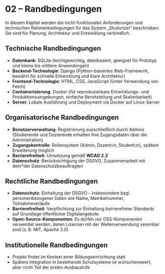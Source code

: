 # 02 – Randbedingungen

In diesem Kapitel werden die nicht-funktionalen Anforderungen und technischen Rahmenbedingungen für das System „Studurizer“ beschrieben. Sie sind für Planung, Architektur und Entwicklung verbindlich.

## Technische Randbedingungen

- **Datenbank**: SQLite (leichtgewichtig, dateibasiert, geeignet für Prototyp und kleine bis mittlere Anwendungen)
- **Backend-Technologie**: Django (Python-basiertes Web-Framework, bewährt für schnelle Entwicklung und klare Architektur)
- **Frontend-Technologie**: HTML, CSS, JavaScript (Unter Verwendung von Fetch)
- **Containerisierung**: Docker (für reproduzierbare Entwicklungs- und Produktionsumgebungen, einfache Bereitstellung und Skalierbarkeit)
- **Server**: Lokale Ausführung und Deployment via Docker auf Linux-Server


## Organisatorische Randbedingungen

- **Benutzerverwaltung**: Registrierung ausschließlich durch Admins (Studierende und Dozierende erhalten ihre Zugangsdaten über die Administration)
- **Zugangskontrolle**: Rollensystem (Admin, Dozent:in, Student:in), spätere Erweiterung möglich
- **Barrierefreiheit**: Umsetzung gemäß **WCAG 2.2**
- **Datenschutz**: Berücksichtigung der DSGVO, Zusammenarbeit mit dem*der Datenschutzbeauftragten

## Rechtliche Randbedingungen

- **Datenschutz**: Einhaltung der DSGVO – insbesondere bzgl. personenbezogener Daten wie Name, Matrikelnummer, Teilnahmeverläufe
- **Barrierefreiheit**: Verpflichtung zur Einhaltung barrierefreier Standards auf Grundlage öffentlicher Digitalangebote
- **Open-Source-Komponenten**: Es dürfen nur OSS-Komponenten verwendet werden, deren Lizenzen mit der Weiterverwendung vereinbar sind (z. B. MIT, Apache 2.0)

## Institutionelle Randbedingungen

- Projekt findet im Kontext einer Bildungseinrichtung statt
- Spätere Integration in bestehende Schulsysteme ist wünschenswert, aber nicht Teil der ersten Ausbaustufe

